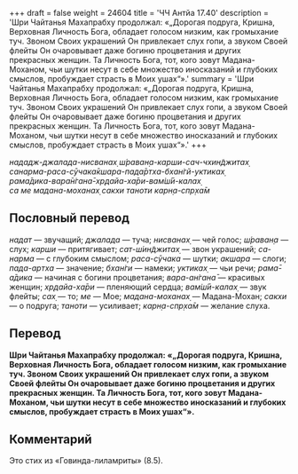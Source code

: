 +++
draft = false
weight = 24604
title = 'ЧЧ Антйа 17.40'
description = 'Шри Чайтанья Махапрабху продолжал: «„Дорогая подруга, Кришна, Верховная Личность Бога, обладает голосом низким, как громыхание туч. Звоном Своих украшений Он привлекает слух гопи, а звуком Своей флейты Он очаровывает даже богиню процветания и других прекрасных женщин. Та Личность Бога, тот, кого зовут Мадана-Моханом, чьи шутки несут в себе множество иносказаний и глубоких смыслов, пробуждает страсть в Моих ушах“».'
summary = 'Шри Чайтанья Махапрабху продолжал: «„Дорогая подруга, Кришна, Верховная Личность Бога, обладает голосом низким, как громыхание туч. Звоном Своих украшений Он привлекает слух гопи, а звуком Своей флейты Он очаровывает даже богиню процветания и других прекрасных женщин. Та Личность Бога, тот, кого зовут Мадана-Моханом, чьи шутки несут в себе множество иносказаний и глубоких смыслов, пробуждает страсть в Моих ушах“».'
+++

_нададж-джалада-нисванах̣ ш́раван̣а-карши-сач-чхин̃джитах̣  
санарма-раса-сӯчака̄кшара-пада̄ртха-бхан̇гй-уктиках̣  
рама̄дика-вара̄н̇гана̄-хр̣дайа-ха̄ри-вам̇ш́ӣ-калах̣  
са ме мадана-моханах̣ сакхи таноти карн̣а-спр̣ха̄м_

## Пословный перевод

_надат_ — звучащий; _джалада_ — туча; _нисванах̣_ — чей голос; _ш́раван̣а_ — слух; _карши_ — притягивает; _сат_\-_ш́ин̃джитах̣_ — звон украшений; _са_\-_нарма_ — с глубоким смыслом; _раса_\-_сӯчака_ — шутки; _акшара_ — слоги; _пада_\-_артха_ — значение; _бхан̇ги_ — намеки; _уктиках̣_ — чьи речи; _рама̄_\-_а̄дика_ — начиная с богини процветания; _вара_\-_ан̇гана̄_ — красивых женщин; _хр̣дайа_\-_ха̄ри_ — пленяющий сердца; _вам̇ш́ӣ_\-_калах̣_ — звук флейты; _сах̣_ — то; _ме_ — Мое; _мадана_\-_моханах̣_ — Мадана-Мохан; _сакхи_ — о подруга; _таноти_ — усиливает; _карн̣а_\-_спр̣ха̄м_ — желание слуха.

## Перевод

**Шри Чайтанья Махапрабху продолжал: «„Дорогая подруга, Кришна, Верховная Личность Бога, обладает голосом низким, как громыхание туч. Звоном Своих украшений Он привлекает слух гопи, а звуком Своей флейты Он очаровывает даже богиню процветания и других прекрасных женщин. Та Личность Бога, тот, кого зовут Мадана-Моханом, чьи шутки несут в себе множество иносказаний и глубоких смыслов, пробуждает страсть в Моих ушах“».**

## Комментарий

Это стих из «Говинда-лиламриты» (8.5).
